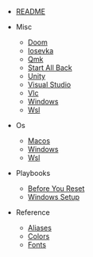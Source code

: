 - [README](README.md)

- Misc
  - [Doom](misc/doom.md)
  - [Iosevka](misc/iosevka.md)
  - [Qmk](misc/qmk.md)
  - [Start All Back](misc/start-all-back.md)
  - [Unity](misc/unity.md)
  - [Visual Studio](misc/visual-studio.md)
  - [Vlc](misc/vlc.md)
  - [Windows](misc/windows.md)
  - [Wsl](misc/wsl.md)

- Os
  - [Macos](os/macos.md)
  - [Windows](os/windows.md)
  - [Wsl](os/wsl.md)

- Playbooks
  - [Before You Reset](playbooks/before-you-reset.md)
  - [Windows Setup](playbooks/windows-setup.md)

- Reference
  - [Aliases](reference/aliases.md)
  - [Colors](reference/colors.md)
  - [Fonts](reference/fonts.md)
